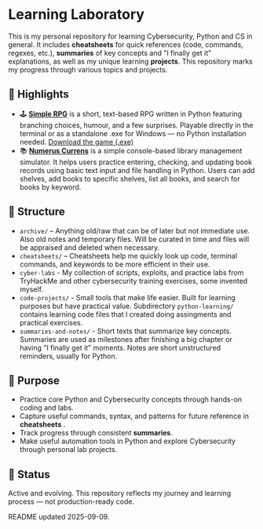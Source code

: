 # Learning Laboratory

This is my personal repository for learning Cybersecurity, Python and CS in general. It includes **cheatsheets** for quick references (code, commands, regexes, etc.), **summaries** of key concepts and "I finally get it" explanations, as well as my unique learning **projects**. This repository marks my progress through various topics and projects.

## 🚀 Highlights

- 🕹️ [**Simple RPG**](projects/05-rpg-game.py) is a short, text-based RPG written in Python featuring branching choices, humour, and a few surprises. Playable directly in the terminal or as a standalone .exe for Windows — no Python installation needed. [Download the game (.exe)](https://github.com/ztrbusic/python-learning/releases/download/rpg-v1.0/05-rpg-game-v1.exe)
- 📚 [**Numerus Currens**](projects/02-numerus-currens.py) is a simple console-based library management simulator. It helps users practice entering, checking, and updating book records using basic text input and file handling in Python. Users can add shelves, add books to specific shelves, list all books, and search for books by keyword.

## 📁 Structure

- `archive/` – Anything old/raw that can be of later but not immediate use. Also old notes and temporary files. Will be curated in time and files will be appraised and deleted when necessary.
- `cheatsheets/` – Cheatsheets help me quickly look up code, terminal commands, and keywords to be more efficient in their use.
- `cyber-labs` - My collection of scripts, exploits, and practice labs from TryHackMe and other cybersecurity training exercises, some invented myself.
- `code-projects/` -  Small tools that make life easier. Built for learning purposes but have practical value. Subdirectory `python-learning/` contains learning code files that I created doing assingments and practical exercises.
- `summaries-and-notes/` - Short texts that summarize key concepts. Summaries are used as milestones after finishing a big chapter or having "I finally get it" moments. Notes are short unstructured reminders, usually for Python.


## 🧠 Purpose

- Practice core Python and Cybersecurity concepts through hands-on coding and labs.
- Capture useful commands, syntax, and patterns for future reference in **cheatsheets** .
- Track progress through consistent **summaries**.
- Make useful automation tools in Python and explore Cybersecurity through personal lab projects.

## 🚧 Status

Active and evolving. This repository reflects my journey and learning process — not production-ready code.

README updated 2025-09-09.